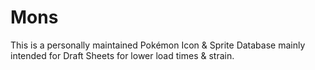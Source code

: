 # Mons
This is a personally maintained Pokémon Icon & Sprite Database mainly intended for Draft Sheets for lower load times & strain.
